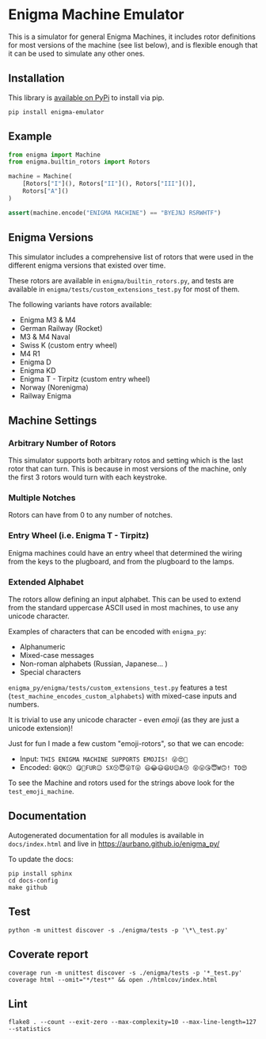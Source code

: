 # Enigma Machine Emulator

This is a simulator for general Enigma Machines, it includes rotor definitions for most versions of the machine (see list below), and is flexible enough that it can be used to simulate any other ones.

## Installation

This library is [available on PyPi](https://pypi.org/project/enigma-emulator/) to install via pip.

```
pip install enigma-emulator
```

## Example

```python
from enigma import Machine
from enigma.builtin_rotors import Rotors

machine = Machine(
    [Rotors["I"](), Rotors["II"](), Rotors["III"]()],
    Rotors["A"]()
)

assert(machine.encode("ENIGMA MACHINE") == "BYEJNJ RSRWHTF")
```

## Enigma Versions

This simulator includes a comprehensive list of rotors that were used in the different enigma versions that existed over time.

These rotors are available in `enigma/builtin_rotors.py`, and tests are available in `enigma/tests/custom_extensions_test.py` for most of them.

The following variants have rotors available:

* Enigma M3 & M4
* German Railway (Rocket)
* M3 & M4 Naval
* Swiss K (custom entry wheel)
* M4 R1
* Enigma D
* Enigma KD
* Enigma T - Tirpitz (custom entry wheel)
* Norway (Norenigma)
* Railway Enigma

## Machine Settings

### Arbitrary Number of Rotors
This simulator supports both arbitrary rotos and setting which is the last rotor that can turn. This is because in most versions of the machine, only the first 3 rotors would turn with each keystroke.

### Multiple Notches
Rotors can have from 0 to any number of notches.

### Entry Wheel (i.e. Enigma T - Tirpitz)
Enigma machines could have an entry wheel that determined the wiring from the keys to the plugboard, and from the plugboard to the lamps.

### Extended Alphabet
The rotors allow defining an input alphabet. This can be used to extend from the standard uppercase ASCII used in most machines, to use any unicode character.

Examples of characters that can be encoded with `enigma_py`:

* Alphanumeric
* Mixed-case messages
* Non-roman alphabets (Russian, Japanese... )
* Special characters

`enigma_py/enigma/tests/custom_extensions_test.py` features a test (`test_machine_encodes_custom_alphabets`) with mixed-case inputs and numbers.

It is trivial to use any unicode character - even _emoji_ (as they are just a unicode extension)!

Just for fun I made a few custom "emoji-rotors", so that we can encode:

* Input: `THIS ENIGMA MACHINE SUPPORTS EMOJIS! 😜😍🥰`
* Encoded: `😆QK😗 😋🤣FUR😉 SX😚😇😜T😜 😃😂😃😄U😌A😚 😝😛😘😇W🙃! TO😍`

To see the Machine and rotors used for the strings above look for the `test_emoji_machine`.

## Documentation

Autogenerated documentation for all modules is available in `docs/index.html` and live in https://aurbano.github.io/enigma_py/

To update the docs:

```
pip install sphinx
cd docs-config
make github
```

## Test

```
python -m unittest discover -s ./enigma/tests -p '\*\_test.py'
```

## Coverate report

```
coverage run -m unittest discover -s ./enigma/tests -p '*_test.py'
coverage html --omit="*/test*" && open ./htmlcov/index.html
```

## Lint

```
flake8 . --count --exit-zero --max-complexity=10 --max-line-length=127 --statistics
```
